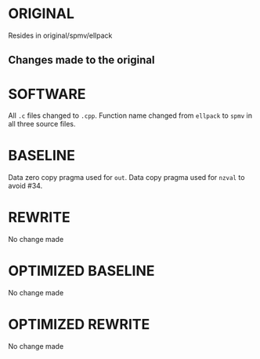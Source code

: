 # ORIGINAL
Resides in original/spmv/ellpack

## Changes made to the original

# SOFTWARE
All `.c` files changed to `.cpp`.
Function name changed from `ellpack` to `spmv` in all three source files.

# BASELINE
Data zero copy pragma used for `out`.
Data copy pragma used for `nzval` to avoid #34.

# REWRITE
No change made

# OPTIMIZED BASELINE
No change made

# OPTIMIZED REWRITE
No change made
